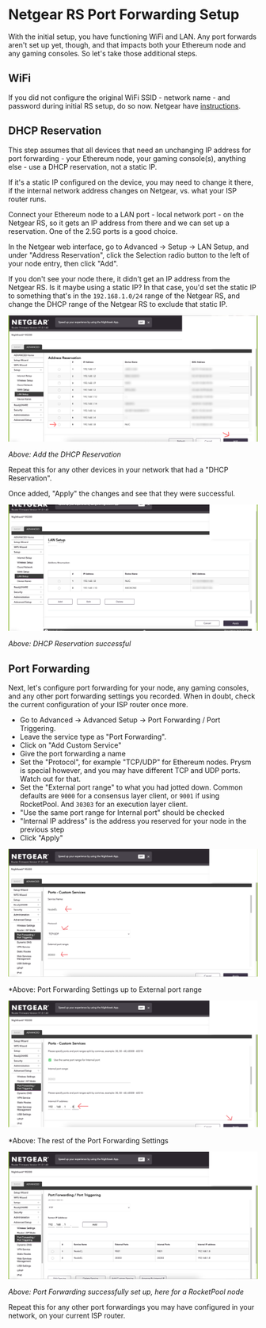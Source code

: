 # Netgear RS Port Forwarding Setup

With the initial setup, you have functioning WiFi and LAN. Any port forwards aren't set up yet, though, and
that impacts both your Ethereum node and any gaming consoles. So let's take those additional steps.

## WiFi

If you did not configure the original WiFi SSID - network name - and password during initial RS setup, do
so now. Netgear have [instructions](https://kb.netgear.com/23439/How-do-I-change-my-NETGEAR-router-s-WiFi-password-or-network-name-SSID).

## DHCP Reservation

This step assumes that all devices that need an unchanging IP address for port forwarding - your
Ethereum node, your gaming console(s), anything else - use a DHCP reservation, not a static IP.

If it's a static IP configured on the device, you may need to change it there, if the internal network
address changes on Netgear, vs. what your ISP router runs.

Connect your Ethereum node to a LAN port - local network port - on the Netgear RS, so it gets an
IP address from there and we can set up a reservation. One of the 2.5G ports is a good choice.

In the Netgear web interface, go to Advanced -> Setup -> LAN Setup, and under "Address Reservation",
click the Selection radio button to the left of your node entry, then click "Add".

If you don't see your node there, it didn't get an IP address from the Netgear RS. Is it maybe using
a static IP? In that case, you'd set the static IP to something that's in the `192.168.1.0/24` range
of the Netgear RS, and change the DHCP range of the Netgear RS to exclude that static IP.

![Reservation](../images/home-router/dhcp-reservation.png)

*Above: Add the DHCP Reservation*

Repeat this for any other devices in your network that had a "DHCP Reservation".

Once added, "Apply" the changes and see that they were successful.

![Reservation Success](../images/home-router/dhcp-reservation-success.png)

*Above: DHCP Reservation successful*

## Port Forwarding

Next, let's configure port forwarding for your node, any gaming consoles, and any other port
forwarding settings you recorded. When in doubt, check the current configuration of your
ISP router once more.

- Go to Advanced -> Advanced Setup -> Port Forwarding / Port Triggering.
- Leave the service type as "Port Forwarding".
- Click on "Add Custom Service"
- Give the port forwarding a name
- Set the "Protocol", for example "TCP/UDP" for Ethereum nodes. Prysm is special however,
and you may have different TCP and UDP ports. Watch out for that.
- Set the "External port range" to what you had jotted down. Common defaults are `9000`
for a consensus layer client, or `9001` if using RocketPool. And `30303` for an execution
layer client.
- "Use the same port range for Internal port" should be checked
- "Internal IP address" is the address you reserved for your node in the previous step
- Click "Apply"

![Port Forwarding 1](../images/home-router/port-forwarding-1.png)

*Above: Port Forwarding Settings up to External port range

![Port Forwarding 2](../images/home-router/port-forwarding-2.png)

*Above: The rest of the Port Forwarding Settings
 
![Port Forwarding Success](../images/home-router/port-forwarding-success.png)

*Above: Port Forwarding successfully set up, here for a RocketPool node*

Repeat this for any other port forwardings you may have configured in your network,
on your current ISP router.
